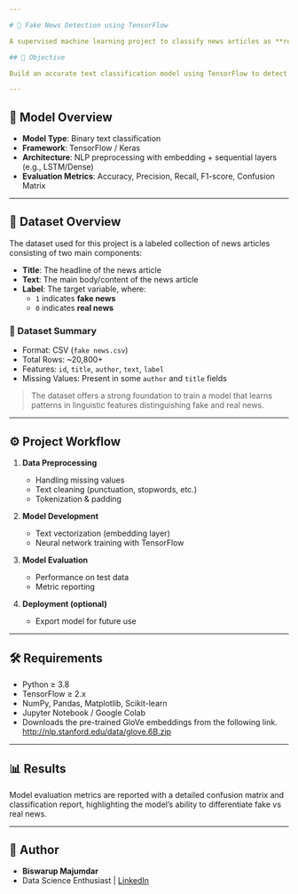 ```yaml
---

# 📰 Fake News Detection using TensorFlow

A supervised machine learning project to classify news articles as **real** or **fake**, leveraging natural language processing and deep learning techniques.

## 📌 Objective

Build an accurate text classification model using TensorFlow to detect fake news articles based on their titles and content.

---
```


## 🧠 Model Overview

- **Model Type**: Binary text classification
- **Framework**: TensorFlow / Keras
- **Architecture**: NLP preprocessing with embedding + sequential layers (e.g., LSTM/Dense)
- **Evaluation Metrics**: Accuracy, Precision, Recall, F1-score, Confusion Matrix

---

## 📂 Dataset Overview

The dataset used for this project is a labeled collection of news articles consisting of two main components:

- **Title**: The headline of the news article  
- **Text**: The main body/content of the news article  
- **Label**: The target variable, where:
  - `1` indicates **fake news**
  - `0` indicates **real news**

### 🔢 Dataset Summary

- Format: CSV (`fake news.csv`)
- Total Rows: ~20,800+
- Features: `id`, `title`, `author`, `text`, `label`
- Missing Values: Present in some `author` and `title` fields

> The dataset offers a strong foundation to train a model that learns patterns in linguistic features distinguishing fake and real news.

---

## ⚙️ Project Workflow

1. **Data Preprocessing**  
   - Handling missing values  
   - Text cleaning (punctuation, stopwords, etc.)  
   - Tokenization & padding

2. **Model Development**  
   - Text vectorization (embedding layer)  
   - Neural network training with TensorFlow

3. **Model Evaluation**  
   - Performance on test data  
   - Metric reporting

4. **Deployment (optional)**  
   - Export model for future use

---

## 🛠️ Requirements

- Python ≥ 3.8  
- TensorFlow ≥ 2.x  
- NumPy, Pandas, Matplotlib, Scikit-learn  
- Jupyter Notebook / Google Colab
-  Downloads the pre-trained GloVe embeddings from the following link. http://nlp.stanford.edu/data/glove.6B.zip

---

## 📊 Results

Model evaluation metrics are reported with a detailed confusion matrix and classification report, highlighting the model’s ability to differentiate fake vs real news.

---

## 🧠 Author
- **Biswarup Majumdar**  
- Data Science Enthusiast | [LinkedIn](https://linkedin.com/in/biswarup-majumdar)
